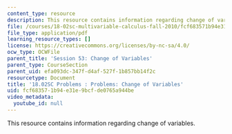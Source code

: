 ```yaml
---
content_type: resource
description: This resource contains information regarding change of variables.
file: /courses/18-02sc-multivariable-calculus-fall-2010/fcf683571b94e31e9bcfde0765a944be_MIT18_02SC_pb_53_quest.pdf
file_type: application/pdf
learning_resource_types: []
license: https://creativecommons.org/licenses/by-nc-sa/4.0/
ocw_type: OCWFile
parent_title: 'Session 53: Change of Variables'
parent_type: CourseSection
parent_uid: efa093dc-347f-d4af-527f-1b857bb14f2c
resourcetype: Document
title: '18.02SC Problems : Problems: Change of Variables'
uid: fcf68357-1b94-e31e-9bcf-de0765a944be
video_metadata:
  youtube_id: null
---
```

This resource contains information regarding change of variables.